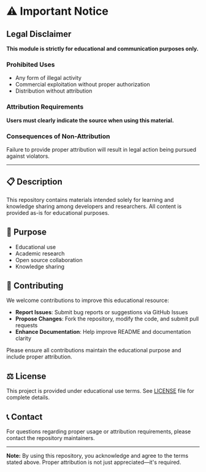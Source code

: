 # ⚠️ Important Notice

## Legal Disclaimer

**This module is strictly for educational and communication purposes only.**

### Prohibited Uses
- Any form of illegal activity
- Commercial exploitation without proper authorization
- Distribution without attribution

### Attribution Requirements
**Users must clearly indicate the source when using this material.**

### Consequences of Non-Attribution
Failure to provide proper attribution will result in legal action being pursued against violators.

---

## 📋 Description

This repository contains materials intended solely for learning and knowledge sharing among developers and researchers. All content is provided as-is for educational purposes.

## 🎯 Purpose

- Educational use
- Academic research
- Open source collaboration
- Knowledge sharing

## 🤝 Contributing

We welcome contributions to improve this educational resource:

- **Report Issues**: Submit bug reports or suggestions via GitHub Issues
- **Propose Changes**: Fork the repository, modify the code, and submit pull requests
- **Enhance Documentation**: Help improve README and documentation clarity

Please ensure all contributions maintain the educational purpose and include proper attribution.

## ⚖️ License

This project is provided under educational use terms. See [LICENSE](LICENSE) file for complete details.

## 📞 Contact

For questions regarding proper usage or attribution requirements, please contact the repository maintainers.

---

**Note:** By using this repository, you acknowledge and agree to the terms stated above. Proper attribution is not just appreciated—it's required.
